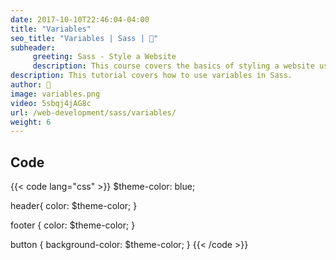 ```yaml
---
date: 2017-10-10T22:46:04-04:00
title: "Variables"
seo_title: "Variables | Sass | 🦒"
subheader:
     greeting: Sass - Style a Website
     description: This course covers the basics of styling a website using Sass. Work your way through the videos/articles and I'll teach you everything you need to know to style a basic website!
description: This tutorial covers how to use variables in Sass.
author: 🦒
image: variables.png
video: 5sbqj4jAG8c
url: /web-development/sass/variables/
weight: 6
---
```


## Code

{{< code lang="css" >}}
$theme-color: blue;

header{
     color: $theme-color;
}

footer {
     color: $theme-color;
}

button {
     background-color: $theme-color;
}
{{< /code >}}